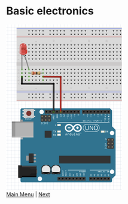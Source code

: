 # Basic electronics
![connection](./images/Blink.png "Simple Example on plugging a LED") </br>
[Main Menu](../README.md) | [Next](./helloWorld.md)
